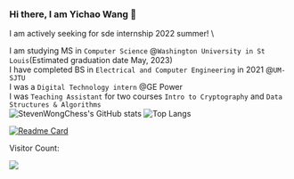 ### Hi there, I am Yichao Wang 👋
I am actively seeking for sde internship 2022 summer! \

I am studying MS in `Computer Science` @`Washington University in St Louis`(Estimated graduation date May, 2023) \
I have completed BS in `Electrical and Computer Engineering` in 2021 @`UM-SJTU` \
I was a `Digital Technology intern` @GE Power \
I was `Teaching Assistant` for two courses `Intro to Cryptography` and `Data Structures & Algorithms` \
![StevenWongChess's GitHub stats](https://github-readme-stats.vercel.app/api?username=StevenWongChess&show_icons=true&theme=radical&layout=compact)
![Top Langs](https://github-readme-stats.vercel.app/api/top-langs/?username=StevenWongChess&layout=compact&exclude_repo=eecs494)

<!-- This is to add extra pin -->
[![Readme Card](https://github-readme-stats.vercel.app/api/pin/?username=StevenWongChess&repo=Leetcode101_Have_Fun)](https://github.com/StevenWongChess/Leetcode101_Have_Fun)

Visitor Count:

<img src="https://profile-counter.glitch.me/StevenWongChess/count.svg" />
